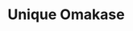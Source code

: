 ---
layout: place
title: Unique Omakase
permalink: /new-york/new-york/unique-omakase.html
stateAbbr: NY
stateName: New York
cityName: New York
seo:
  type: restaurant
  links: https://www.uniqueomakase.com/
place_id: ChIJ0auDar5ZwokR9HNRKrz9OsE
photos:
  - name: >-
      places/ChIJ0auDar5ZwokR9HNRKrz9OsE/photos/AeeoHcKdHxzDTxOYBLmXJSIjUQhIuxH8IldfomuqIpnr2Rr_k7adcFSe11KLAIxYy24TA_-_uh_AdjnxguqzbY1dfNyxEwxkUDEkH3ETpwI9adRLg1RYxfdsAFQD2KHq8jE-w22YQwMv6MkUeDUrj7w4j6NXEECdl7iK0H0upZPENT9SKuQkoW6gJMETt-KeKIfjRg53IF9hrHlUSV53Lr2TmEiG_E-E00YTZf1AQ4AzZVIRt9AxzX51S2bfF0i06UauxJAMVn5dUblpjULOXf1--SHkkyiYmzp6TQwGSAdvA4o
    widthPx: 1080
    heightPx: 1920
    authorAttributions:
      - displayName: Unique Omakase
        uri: https://maps.google.com/maps/contrib/103873807347401808492
        photoUri: >-
          https://lh3.googleusercontent.com/a-/ALV-UjVw-y3R9EYAKSyb0sQz24NbbKn5r6GibisCiH-ERyWsM4rweg=s100-p-k-no-mo
    flagContentUri: >-
      https://www.google.com/local/imagery/report/?cb_client=maps_api_places.places_api&image_key=!1e10!2sAF1QipNOK---ztke4lxEh0lCP9JLsnsA0zb4eJEqRr0&hl=en-US
    googleMapsUri: >-
      https://www.google.com/maps/place//data=!3m4!1e2!3m2!1sAF1QipNOK---ztke4lxEh0lCP9JLsnsA0zb4eJEqRr0!2e10!4m2!3m1!1s0x89c259be6a83abd1:0xc13afdbc2a5173f4
  - name: >-
      places/ChIJ0auDar5ZwokR9HNRKrz9OsE/photos/AeeoHcISuo1E4ZTcsUbF0vdwiBow2XWQZn6cFXLHai06GgC1l9edrnQFMoh6-jmbgmVvH0wSD9EjiylSYS3YhERnE1PFyo4FlvhBFoTN9JQeofDySJHlklDTszSHWx_G7xN0hwYoXmixqGcKW2IHDj2c3hWTDKKbwHjxNvZcEuKIFSHeDgl58dctrYqLxYIa5zscr1z6ZDLxba9PNKt8EQCXOKf0MLF5-Msq8XXphpIwQmgWO9smO3q84ZyQgm6earYVidfH1Pl2hdA6AKdtJ-fL_KQkkElrA13qBxPZZ4kSuT0
    widthPx: 608
    heightPx: 466
    authorAttributions:
      - displayName: Unique Omakase
        uri: https://maps.google.com/maps/contrib/103873807347401808492
        photoUri: >-
          https://lh3.googleusercontent.com/a-/ALV-UjVw-y3R9EYAKSyb0sQz24NbbKn5r6GibisCiH-ERyWsM4rweg=s100-p-k-no-mo
    flagContentUri: >-
      https://www.google.com/local/imagery/report/?cb_client=maps_api_places.places_api&image_key=!1e10!2sAF1QipPwKNAR5n0RjVGGbsRS89hGw8Y8j0p8JJ7Zsnw&hl=en-US
    googleMapsUri: >-
      https://www.google.com/maps/place//data=!3m4!1e2!3m2!1sAF1QipPwKNAR5n0RjVGGbsRS89hGw8Y8j0p8JJ7Zsnw!2e10!4m2!3m1!1s0x89c259be6a83abd1:0xc13afdbc2a5173f4
  - name: >-
      places/ChIJ0auDar5ZwokR9HNRKrz9OsE/photos/AeeoHcLLHgTXeZUbmmyMlvZ2tGt5tY7-BTj47UZhbLTxwQRopC6rtld60kBAUd7_FvvnfOGtHYsL3CrhepsWPHDCHR2REPnJREHWRqVjUKf38MI48YvwZYoqZXXSxh2_yhPcwVZpXXNDhrE76ghTSF7zc8OGDkKPtppLt7HcRQeO_L-hcFjPZeJBPjoj4rvR1eNmWpqCwcaPAb5L_AaOEfCEsbuxhjKjd6lh7fOU_Q5YfoFUcjD5bKP5LOaCXdtKV8DQ789mYq3F0zjIsUtyGDSCGPd21kRwHi9T9LJSWdURSO0
    widthPx: 1020
    heightPx: 1050
    authorAttributions:
      - displayName: Unique Omakase
        uri: https://maps.google.com/maps/contrib/103873807347401808492
        photoUri: >-
          https://lh3.googleusercontent.com/a-/ALV-UjVw-y3R9EYAKSyb0sQz24NbbKn5r6GibisCiH-ERyWsM4rweg=s100-p-k-no-mo
    flagContentUri: >-
      https://www.google.com/local/imagery/report/?cb_client=maps_api_places.places_api&image_key=!1e10!2sAF1QipMwl_z2dZ46p8EFvDhHKE8bnMK0WW9iz0DOork&hl=en-US
    googleMapsUri: >-
      https://www.google.com/maps/place//data=!3m4!1e2!3m2!1sAF1QipMwl_z2dZ46p8EFvDhHKE8bnMK0WW9iz0DOork!2e10!4m2!3m1!1s0x89c259be6a83abd1:0xc13afdbc2a5173f4
  - name: >-
      places/ChIJ0auDar5ZwokR9HNRKrz9OsE/photos/AeeoHcLuEGm82WyvbasXbqZpXNdK1vdlD44N5fe2rLN9woQ-5w5xj_ptjYlaL6rhAsVfZi-etUEvYHPIskQEFbbvUWCSYuXMOqoelulD1jxdnk_q54wapDKZhEI6pUR-tvKngIrJZLTFjBfHsXR0CtLvzVXCKoYm0aFJsvrgT4SCwXJhO8iEIZXQvMjsExgSKQlQ7d8-yzafDs9W-6w_HgqKHZcA_sxi8PO8hN_dhvdUg4Bq6M34-eB9KPpweJFzNy6R0GKqGIOs2u0kwMUpzgO1km7VmFym7IBPqEG1TVZi9Fk
    widthPx: 822
    heightPx: 605
    authorAttributions:
      - displayName: Unique Omakase
        uri: https://maps.google.com/maps/contrib/103873807347401808492
        photoUri: >-
          https://lh3.googleusercontent.com/a-/ALV-UjVw-y3R9EYAKSyb0sQz24NbbKn5r6GibisCiH-ERyWsM4rweg=s100-p-k-no-mo
    flagContentUri: >-
      https://www.google.com/local/imagery/report/?cb_client=maps_api_places.places_api&image_key=!1e10!2sAF1QipPNCzo087OGFRiuNoWj4Z-i84DPiL0Zjpb_YI8&hl=en-US
    googleMapsUri: >-
      https://www.google.com/maps/place//data=!3m4!1e2!3m2!1sAF1QipPNCzo087OGFRiuNoWj4Z-i84DPiL0Zjpb_YI8!2e10!4m2!3m1!1s0x89c259be6a83abd1:0xc13afdbc2a5173f4
  - name: >-
      places/ChIJ0auDar5ZwokR9HNRKrz9OsE/photos/AeeoHcIMNN4fqlNtP7Cz7K5vWMfLtcBI_v1jv72xDlRWkahToP_cLwNQlvcQ8NLobQrPGcMvXRPMab9T0Aj0hQKKrhQAaRh9RomqM1grx3iHkYAJFv_e0W8r4FrwA9aoNqaGLXhkeApoVEBPLNPrkWMgBbDm0OOkFhhwy2w29-z9UlWuk4OOKraWeVtsiXsPYjM0D364GONjAXklnzAwwjH1UVH-NHsffBLRJK6BjC8L5tsDkGefDKzzAdPVI27o3yhvCabkwOna1Z0BVUN_dJfrw82hNIq4tWKDZE8SMIvcED0
    widthPx: 994
    heightPx: 1147
    authorAttributions:
      - displayName: Unique Omakase
        uri: https://maps.google.com/maps/contrib/103873807347401808492
        photoUri: >-
          https://lh3.googleusercontent.com/a-/ALV-UjVw-y3R9EYAKSyb0sQz24NbbKn5r6GibisCiH-ERyWsM4rweg=s100-p-k-no-mo
    flagContentUri: >-
      https://www.google.com/local/imagery/report/?cb_client=maps_api_places.places_api&image_key=!1e10!2sAF1QipND9fTo_dSo6QBdn2miHzlNYK-euyxlsK0QBYo&hl=en-US
    googleMapsUri: >-
      https://www.google.com/maps/place//data=!3m4!1e2!3m2!1sAF1QipND9fTo_dSo6QBdn2miHzlNYK-euyxlsK0QBYo!2e10!4m2!3m1!1s0x89c259be6a83abd1:0xc13afdbc2a5173f4
  - name: >-
      places/ChIJ0auDar5ZwokR9HNRKrz9OsE/photos/AeeoHcLlQpARM5zNKxjeAbgfTwd5viXAyAHPSilXEaGd55hWLj5GhgcpNKDPmXrio-xe7zHymBiXpaTGpFYEFjpMv9fub_TRQtMIed0zJsnSG7XD2kgv-pIk5s2FjEQC7nMHZ0CrG152BqrVVsrw0Rk3RwMXyb9jBBfEsogx5y0Xg3O2AfJhXO3C2pbqNp6uGjheZHdTeieLcgbcgKT1qTDfKAyV9nBeJZrGIooN1sdNWzWXzjaqQuq395wduSIkqnbfA0tBNxqn_looOX077-Q_P6lbOpxB0Z-56XdvFtApOHo
    widthPx: 636
    heightPx: 834
    authorAttributions:
      - displayName: Unique Omakase
        uri: https://maps.google.com/maps/contrib/103873807347401808492
        photoUri: >-
          https://lh3.googleusercontent.com/a-/ALV-UjVw-y3R9EYAKSyb0sQz24NbbKn5r6GibisCiH-ERyWsM4rweg=s100-p-k-no-mo
    flagContentUri: >-
      https://www.google.com/local/imagery/report/?cb_client=maps_api_places.places_api&image_key=!1e10!2sAF1QipMR4B8p7aFXZ18P6gMNmZfCSqQR-CF9a507i1k&hl=en-US
    googleMapsUri: >-
      https://www.google.com/maps/place//data=!3m4!1e2!3m2!1sAF1QipMR4B8p7aFXZ18P6gMNmZfCSqQR-CF9a507i1k!2e10!4m2!3m1!1s0x89c259be6a83abd1:0xc13afdbc2a5173f4
  - name: >-
      places/ChIJ0auDar5ZwokR9HNRKrz9OsE/photos/AeeoHcJNem6aDgiBd4VVcNU698Bp0-d5h_k0bgr5kEdf7KrNyL9Rp2OV40H7hSeu0SyMwuQItf50Tx14sVyct1ro2vrlO87P5FZN1Wz5bXNs0JyAsajV87VBqfJFLgVO_guxOSctR4J_yA-urgrp2ukx23xtYWl7WUxK_d7E-jQt3J4XetY9AA3kiqUjsqMat6um8AWcvcc1Znb13rxNH666T4yC5ho7wk9OdmuUBHxazV76fEQw2yPCkJIUOm0iHJWf204HqeS8uJHUDp6II-tPTNm2vIvYt3DJSE0R2BpQga8
    widthPx: 760
    heightPx: 716
    authorAttributions:
      - displayName: Unique Omakase
        uri: https://maps.google.com/maps/contrib/103873807347401808492
        photoUri: >-
          https://lh3.googleusercontent.com/a-/ALV-UjVw-y3R9EYAKSyb0sQz24NbbKn5r6GibisCiH-ERyWsM4rweg=s100-p-k-no-mo
    flagContentUri: >-
      https://www.google.com/local/imagery/report/?cb_client=maps_api_places.places_api&image_key=!1e10!2sAF1QipNAdfWM5njCZL-8WfQxdhBmuyNhroQ6v_RQv1s&hl=en-US
    googleMapsUri: >-
      https://www.google.com/maps/place//data=!3m4!1e2!3m2!1sAF1QipNAdfWM5njCZL-8WfQxdhBmuyNhroQ6v_RQv1s!2e10!4m2!3m1!1s0x89c259be6a83abd1:0xc13afdbc2a5173f4
  - name: >-
      places/ChIJ0auDar5ZwokR9HNRKrz9OsE/photos/AeeoHcKLsgqpOjEQubYvU2-TJxZgIi65-vc18YpbBrQyRv40Pmz8MVzQwnnzZRLle-wAXqGFzE25--FLYqbEXb4ZL3QvHjzFFicU3V1cVkklHjxkojSafa2xT2EYZT_FBnO7GpDQ74zUOZvIcg2SKV3VoIyO67NDGpgbKguVuXbqe083may5yq9PBkqtQFEyQjRBp9oU60UcktzGL-T0_T60dVUjQD_oQg9rv_tWOfCh88lmpi2p0LkGaDQUV4YBngnAMgbNdT8H7sIW-ImYL_p5USUpLJSFAioetSLdFoq6y0o
    widthPx: 618
    heightPx: 714
    authorAttributions:
      - displayName: Unique Omakase
        uri: https://maps.google.com/maps/contrib/103873807347401808492
        photoUri: >-
          https://lh3.googleusercontent.com/a-/ALV-UjVw-y3R9EYAKSyb0sQz24NbbKn5r6GibisCiH-ERyWsM4rweg=s100-p-k-no-mo
    flagContentUri: >-
      https://www.google.com/local/imagery/report/?cb_client=maps_api_places.places_api&image_key=!1e10!2sAF1QipNgzcHRLkpThhfeOo5-ETqFm2XQx5X7UZJHmJM&hl=en-US
    googleMapsUri: >-
      https://www.google.com/maps/place//data=!3m4!1e2!3m2!1sAF1QipNgzcHRLkpThhfeOo5-ETqFm2XQx5X7UZJHmJM!2e10!4m2!3m1!1s0x89c259be6a83abd1:0xc13afdbc2a5173f4
  - name: >-
      places/ChIJ0auDar5ZwokR9HNRKrz9OsE/photos/AeeoHcKAWfaAb9a6i36_HJ4Gk0TJ6Pk4nhUQZD_Ji7ZiYzfNm2L42Adv5suHDoHYjl06kC9ohUbFryYSV9ZSTu_sGi_b-E1RYgMIuXW2UyTpudyyGQ2eqYZcfgaOiUf10iEdyT6cud6iKpB2oa5jeOVLKBFMGgp3KOERhIJCS9gPZNm7YSzOhlY_62LE-TX3OKxtGRaxyXIqgRYTYvTOeREmIhk60XprtHuK-Upg-1zbTOlN2-ZGJ3TVtWJk9PnpbVMu9PXfKOG2V4JkCLjrxf2hwbYwU6etc1iOuf3H2UWG0Jo
    widthPx: 1276
    heightPx: 1702
    authorAttributions:
      - displayName: Unique Omakase
        uri: https://maps.google.com/maps/contrib/103873807347401808492
        photoUri: >-
          https://lh3.googleusercontent.com/a-/ALV-UjVw-y3R9EYAKSyb0sQz24NbbKn5r6GibisCiH-ERyWsM4rweg=s100-p-k-no-mo
    flagContentUri: >-
      https://www.google.com/local/imagery/report/?cb_client=maps_api_places.places_api&image_key=!1e10!2sAF1QipPIc3JBglE9H6r4df9e6RKc5y6H5AC6xM5PsW8&hl=en-US
    googleMapsUri: >-
      https://www.google.com/maps/place//data=!3m4!1e2!3m2!1sAF1QipPIc3JBglE9H6r4df9e6RKc5y6H5AC6xM5PsW8!2e10!4m2!3m1!1s0x89c259be6a83abd1:0xc13afdbc2a5173f4
  - name: >-
      places/ChIJ0auDar5ZwokR9HNRKrz9OsE/photos/AeeoHcIWX4g4Me6KxGDHBRK0jTr5mtqtYvOND5yKnd-87r7jtYDnSD82jRb7Tc74f0gyKj-vBz04K-WMrWQvaFtmZBoyJN1wEq3rerE5pX7UwacVIoWv5mpW1qtGSnCLeBpBWxV3_sCdZnNX9Xogk3TFrERyEmjcfW_JT-M8kJDozFFlj-UhyplUKteIzK5W89wsqAmlXom2IfX15Ksu-3CAiH6widLwqhSuIFQ1AjzqFnnt1ER322HetDicEnxnSn_ZGd5Ej6-HJmGXWcE1KM1_GGt6KXXVX6Wg-TM7xlUPbEw
    widthPx: 948
    heightPx: 1072
    authorAttributions:
      - displayName: Unique Omakase
        uri: https://maps.google.com/maps/contrib/103873807347401808492
        photoUri: >-
          https://lh3.googleusercontent.com/a-/ALV-UjVw-y3R9EYAKSyb0sQz24NbbKn5r6GibisCiH-ERyWsM4rweg=s100-p-k-no-mo
    flagContentUri: >-
      https://www.google.com/local/imagery/report/?cb_client=maps_api_places.places_api&image_key=!1e10!2sAF1QipNCqL3m9yXDhcZBcfcnU-JzdZ12U3sEGjcQndE&hl=en-US
    googleMapsUri: >-
      https://www.google.com/maps/place//data=!3m4!1e2!3m2!1sAF1QipNCqL3m9yXDhcZBcfcnU-JzdZ12U3sEGjcQndE!2e10!4m2!3m1!1s0x89c259be6a83abd1:0xc13afdbc2a5173f4
address: 120 1st Ave, New York, NY 10009, USA
street: 120 1st Ave
city: New York
state: NY
zip: '10009'
country: USA
neighborhood: null
latitude: '40.727024'
longitude: '-73.985439'
accessibility_options:
  wheelchairAccessibleParking: false
  wheelchairAccessibleRestroom: true
business_status: OPERATIONAL
name: Unique Omakase
google_maps_links:
  directionsUri: >-
    https://www.google.com/maps/dir//''/data=!4m7!4m6!1m1!4e2!1m2!1m1!1s0x89c259be6a83abd1:0xc13afdbc2a5173f4!3e0
  placeUri: https://maps.google.com/?cid=13923720182574969844
  writeAReviewUri: >-
    https://www.google.com/maps/place//data=!4m3!3m2!1s0x89c259be6a83abd1:0xc13afdbc2a5173f4!12e1
  reviewsUri: >-
    https://www.google.com/maps/place//data=!4m4!3m3!1s0x89c259be6a83abd1:0xc13afdbc2a5173f4!9m1!1b1
  photosUri: >-
    https://www.google.com/maps/place//data=!4m3!3m2!1s0x89c259be6a83abd1:0xc13afdbc2a5173f4!10e5
primary_type: Japanese Restaurant
opening_hours:
  regular: null
  current: null
secondary_opening_hours:
  regular:
    weekdayDescriptions: null
    type: null
  current:
    weekdayDescriptions: null
    type: null
phone: (347) 420-6339
price_level: PRICE_LEVEL_INEXPENSIVE
price_range: $100 &ndash; & up
rating: '4.4'
rating_count: 0
website: https://www.uniqueomakase.com/
description: >-
  Discover Unique Omakase in New York, NY$$$Unique Omakase in New York, NY,
  offers an intimate dining experience centered around authentic Japanese
  cuisine that highlights fresh, expertly prepared sushi and omakase-style
  meals. This sushi restaurant stands out for its carefully curated courses,
  featuring high-quality ingredients and innovative flavors that appeal to those
  seeking top-rated sushi options in the city. The cozy atmosphere provides a
  comfortable setting for enjoying meticulously presented dishes, making it a
  great choice for anyone exploring Japanese places near me. With thoughtful
  accessibility features like wheelchair-accessible restrooms, it ensures a
  welcoming environment for various diners. Overall, it's a standout spot for
  those craving premium sushi experiences without an overly extravagant price
  tag.
generative_summary: >-
  Discover Unique Omakase in New York, NY$$$Unique Omakase in New York, NY,
  offers an intimate dining experience centered around authentic Japanese
  cuisine that highlights fresh, expertly prepared sushi and omakase-style
  meals. This sushi restaurant stands out for its carefully curated courses,
  featuring high-quality ingredients and innovative flavors that appeal to those
  seeking top-rated sushi options in the city. The cozy atmosphere provides a
  comfortable setting for enjoying meticulously presented dishes, making it a
  great choice for anyone exploring Japanese places near me. With thoughtful
  accessibility features like wheelchair-accessible restrooms, it ensures a
  welcoming environment for various diners. Overall, it's a standout spot for
  those craving premium sushi experiences without an overly extravagant price
  tag.
generative_disclosure: Summarized by AI using the Grok-3-Mini model.
reviews:
  - name: >-
      places/ChIJ0auDar5ZwokR9HNRKrz9OsE/reviews/ChdDSUhNMG9nS0VJQ0FnSURIXzUycjdnRRAB
    relativePublishTimeDescription: 6 months ago
    rating: 5
    text:
      text: >-
        This place came highly recommended by a close friend and we gave it a
        shot. Though we weren’t blown away, but as first time trying omakase,
        this place was fantastic and set the bar very high! Every course was
        fresh and uniquely tasting. Chef was engaging and very conversational.
        The dinning environment was clean, comfortable and intimate. In addition
        to the set course, we were given unlimited orders of four different
        courses that weren’t on the set! Also the unlimited sale that never seen
        an empty glass. Needless to say, we walked out of the restaurant happy,
        satisfied, and full. Would definitely come again in the near future!
      languageCode: en
    originalText:
      text: >-
        This place came highly recommended by a close friend and we gave it a
        shot. Though we weren’t blown away, but as first time trying omakase,
        this place was fantastic and set the bar very high! Every course was
        fresh and uniquely tasting. Chef was engaging and very conversational.
        The dinning environment was clean, comfortable and intimate. In addition
        to the set course, we were given unlimited orders of four different
        courses that weren’t on the set! Also the unlimited sale that never seen
        an empty glass. Needless to say, we walked out of the restaurant happy,
        satisfied, and full. Would definitely come again in the near future!
      languageCode: en
    authorAttribution:
      displayName: George Chiu
      uri: https://www.google.com/maps/contrib/100341350794642230111/reviews
      photoUri: >-
        https://lh3.googleusercontent.com/a-/ALV-UjW4pWBYC7hgSfX64uYkzl3TjLJtjxDsvWl6KOi-jrB_84S-g29u1w=s128-c0x00000000-cc-rp-mo-ba3
    publishTime: '2024-09-21T12:58:10.875780Z'
    flagContentUri: >-
      https://www.google.com/local/review/rap/report?postId=ChdDSUhNMG9nS0VJQ0FnSURIXzUycjdnRRAB&d=17924085&t=1
    googleMapsUri: >-
      https://www.google.com/maps/reviews/data=!4m6!14m5!1m4!2m3!1sChdDSUhNMG9nS0VJQ0FnSURIXzUycjdnRRAB!2m1!1s0x89c259be6a83abd1:0xc13afdbc2a5173f4
  - name: >-
      places/ChIJ0auDar5ZwokR9HNRKrz9OsE/reviews/ChdDSUhNMG9nS0VJQ0FnTUR3OEkyNi1nRRAB
    relativePublishTimeDescription: 3 weeks ago
    rating: 5
    text:
      text: >-
        Everything went above and beyond my expectations. All the appetizers and
        nigiri taste amazing and the presentation is wonderful! Absolutely blown
        away and highly recommended.
      languageCode: en
    originalText:
      text: >-
        Everything went above and beyond my expectations. All the appetizers and
        nigiri taste amazing and the presentation is wonderful! Absolutely blown
        away and highly recommended.
      languageCode: en
    authorAttribution:
      displayName: Olivia Xu
      uri: https://www.google.com/maps/contrib/114686017999957820877/reviews
      photoUri: >-
        https://lh3.googleusercontent.com/a/ACg8ocIXRcAPsQ5a7JabjUzTNgd8O_FpZlolmS8mP_APQqL-BcUF0rg=s128-c0x00000000-cc-rp-mo-ba3
    publishTime: '2025-03-23T00:09:25.776731Z'
    flagContentUri: >-
      https://www.google.com/local/review/rap/report?postId=ChdDSUhNMG9nS0VJQ0FnTUR3OEkyNi1nRRAB&d=17924085&t=1
    googleMapsUri: >-
      https://www.google.com/maps/reviews/data=!4m6!14m5!1m4!2m3!1sChdDSUhNMG9nS0VJQ0FnTUR3OEkyNi1nRRAB!2m1!1s0x89c259be6a83abd1:0xc13afdbc2a5173f4
  - name: >-
      places/ChIJ0auDar5ZwokR9HNRKrz9OsE/reviews/ChZDSUhNMG9nS0VJQ0FnSURqamYzSFZBEAE
    relativePublishTimeDescription: 11 months ago
    rating: 5
    text:
      text: >-
        Absolutely fantastic experience! From the moment we walked in,
        everything was perfect. The value for what you get is outstanding, and
        the food is simply delicious. The appetizers were incredible , setting
        the tone for an exceptional meal. The service was top-notch; our tea
        cups never went empty. Plus, they offer some rare sake that's hard to
        find elsewhere, adding a unique touch to the experience. The staff were
        all friendly and accommodating. Highly recommend!
      languageCode: en
    originalText:
      text: >-
        Absolutely fantastic experience! From the moment we walked in,
        everything was perfect. The value for what you get is outstanding, and
        the food is simply delicious. The appetizers were incredible , setting
        the tone for an exceptional meal. The service was top-notch; our tea
        cups never went empty. Plus, they offer some rare sake that's hard to
        find elsewhere, adding a unique touch to the experience. The staff were
        all friendly and accommodating. Highly recommend!
      languageCode: en
    authorAttribution:
      displayName: Liang Zhang
      uri: https://www.google.com/maps/contrib/111126394849650244203/reviews
      photoUri: >-
        https://lh3.googleusercontent.com/a-/ALV-UjWNQhPbo8NVwq-jPqParM_V0RT1RBB5U3GLmZM0Z9B8pX_T5-ZnzA=s128-c0x00000000-cc-rp-mo
    publishTime: '2024-05-06T04:19:29.775463Z'
    flagContentUri: >-
      https://www.google.com/local/review/rap/report?postId=ChZDSUhNMG9nS0VJQ0FnSURqamYzSFZBEAE&d=17924085&t=1
    googleMapsUri: >-
      https://www.google.com/maps/reviews/data=!4m6!14m5!1m4!2m3!1sChZDSUhNMG9nS0VJQ0FnSURqamYzSFZBEAE!2m1!1s0x89c259be6a83abd1:0xc13afdbc2a5173f4
  - name: >-
      places/ChIJ0auDar5ZwokR9HNRKrz9OsE/reviews/ChdDSUhNMG9nS0VJQ0FnSUNYOXZDdjl3RRAB
    relativePublishTimeDescription: 5 months ago
    rating: 5
    text:
      text: >-
        This may not offer the most upscale environment compared to other
        omakase spots in the city, but the value, service, and experience are
        outstanding. Every course was well-seasoned and truly unique, with
        highlights included the Shirako stew, monkfish liver, Kanpachi, Otoro,
        Hotate, Uni, and more. We visited during their anniversary promo, which
        included free sake and additional nigiri course at the end, making an
        already fantastic meal even better in terms of value.
      languageCode: en
    originalText:
      text: >-
        This may not offer the most upscale environment compared to other
        omakase spots in the city, but the value, service, and experience are
        outstanding. Every course was well-seasoned and truly unique, with
        highlights included the Shirako stew, monkfish liver, Kanpachi, Otoro,
        Hotate, Uni, and more. We visited during their anniversary promo, which
        included free sake and additional nigiri course at the end, making an
        already fantastic meal even better in terms of value.
      languageCode: en
    authorAttribution:
      displayName: Bill Wang
      uri: https://www.google.com/maps/contrib/116622516592328866369/reviews
      photoUri: >-
        https://lh3.googleusercontent.com/a-/ALV-UjW8XcwXsMBR5iNpQMqQE0OGii4b3FxOCAqrLDu6-L_A7WOK9N4_=s128-c0x00000000-cc-rp-mo-ba6
    publishTime: '2024-10-16T12:19:11.771449Z'
    flagContentUri: >-
      https://www.google.com/local/review/rap/report?postId=ChdDSUhNMG9nS0VJQ0FnSUNYOXZDdjl3RRAB&d=17924085&t=1
    googleMapsUri: >-
      https://www.google.com/maps/reviews/data=!4m6!14m5!1m4!2m3!1sChdDSUhNMG9nS0VJQ0FnSUNYOXZDdjl3RRAB!2m1!1s0x89c259be6a83abd1:0xc13afdbc2a5173f4
  - name: >-
      places/ChIJ0auDar5ZwokR9HNRKrz9OsE/reviews/ChdDSUhNMG9nS0VJQ0FnSUR0c3AzR25RRRAB
    relativePublishTimeDescription: a year ago
    rating: 4
    text:
      text: >-
        This place has decent omakase for a decent price ($120/pp). Omakase for
        2, a bottle of sake, and 2 Sapporo beers came out to $360, including tax
        and tip. The sushi chef is very nice and explains what each piece is as
        it’s served. The service is great overall. I wasn’t a particular fan of
        the fish liver which were unfortunately 2 of the 16 pieces served.
      languageCode: en
    originalText:
      text: >-
        This place has decent omakase for a decent price ($120/pp). Omakase for
        2, a bottle of sake, and 2 Sapporo beers came out to $360, including tax
        and tip. The sushi chef is very nice and explains what each piece is as
        it’s served. The service is great overall. I wasn’t a particular fan of
        the fish liver which were unfortunately 2 of the 16 pieces served.
      languageCode: en
    authorAttribution:
      displayName: Matt Smith
      uri: https://www.google.com/maps/contrib/118382536625850527894/reviews
      photoUri: >-
        https://lh3.googleusercontent.com/a-/ALV-UjVkUYlkndorIL2bZlXxz_lMVevrHU-CTrpWBCxJpcCkhHWNNOGuMQ=s128-c0x00000000-cc-rp-mo-ba6
    publishTime: '2024-02-03T15:18:22.887588Z'
    flagContentUri: >-
      https://www.google.com/local/review/rap/report?postId=ChdDSUhNMG9nS0VJQ0FnSUR0c3AzR25RRRAB&d=17924085&t=1
    googleMapsUri: >-
      https://www.google.com/maps/reviews/data=!4m6!14m5!1m4!2m3!1sChdDSUhNMG9nS0VJQ0FnSUR0c3AzR25RRRAB!2m1!1s0x89c259be6a83abd1:0xc13afdbc2a5173f4
review_summary: >-
  What People Love About This Sushi Spot$$$Visitors to this sushi restaurant
  often rave about the fresh and flavorful dishes that make every meal feel
  special and satisfying. Many highlight the excellent value for the quality of
  food, with appetizers and nigiri consistently impressing through their unique
  tastes and beautiful presentations. Folks appreciate the attentive service
  that keeps things engaging and ensures a comfortable, intimate vibe throughout
  the experience. While not every dish is a hit for everyone, the overall
  consensus leans positive, praising the generous portions and additional perks
  like unlimited options. If you're on the hunt for reliable sushi near me, this
  place delivers a solid, enjoyable outing that's worth checking out for its
  welcoming approach and delicious highlights.
review_disclosure: Summarized by AI using the Grok-3-Mini model.
parking_options: null
payment_options:
  acceptsCreditCards: true
  acceptsDebitCards: true
  acceptsCashOnly: false
  acceptsNfc: true
allow_dogs: null
curbside_pickup: false
delivery: null
dine_in: true
good_for_children: false
good_for_groups: null
good_for_sports: false
live_music: false
menu_for_children: false
outdoor_seating: null
reservable: true
restroom: true
serves_beer: null
serves_breakfast: false
serves_brunch: null
serves_cocktails: null
serves_coffee: false
serves_dinner: true
serves_dessert: true
serves_lunch: true
serves_vegetarian_food: false
serves_wine: true
takeout: true
update_category: pro
places_description: null

---